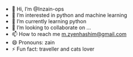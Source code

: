 - 👋 Hi, I’m @Inzain-ops
- 👀 I’m interested in python and machine learning
- 🌱 I’m currently learning python
- 💞️ I’m looking to collaborate on ...
- 📫 How to reach me m.zyenhashim@gmail.com
- 😄 Pronouns: zain
- ⚡ Fun fact: traveller and cats lover

<!---
Inzain-ops/Inzain-ops is a ✨ special ✨ repository because its `README.md` (this file) appears on your GitHub profile.
You can click the Preview link to take a look at your changes.
--->
